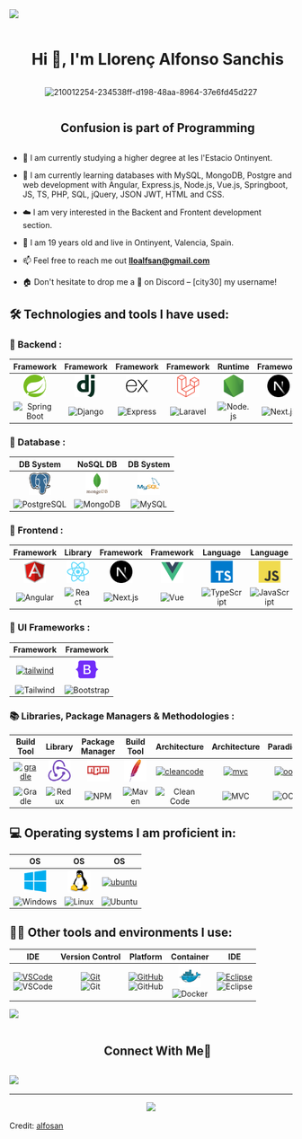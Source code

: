   <!--horizontal divider(gradiant)-->
  <img src="https://user-images.githubusercontent.com/73097560/115834477-dbab4500-a447-11eb-908a-139a6edaec5c.gif">

  <!--h1 without bottom border-->
  <div id="user-content-toc">
    <ul align="center">
      <summary><h1 style="display: inline-block">Hi 👋, I'm Llorenç Alfonso Sanchis</h1></summary>
    </ul>
  </div>


  <!--- snake/mario -->
  <div align="center">
  
  ![210012254-234538ff-d198-48aa-8964-37e6fd45d227](https://github.com/Jojisi/Jojisi/assets/116123535/8eae716d-b2e1-4cdb-872b-48d857f33b27)

  </div>

  <!--h2 without bottom border-->
  <div id="user-content-toc">
    <ul align="center">
      <summary><h2 style="display: inline-block">Confusion is part of Programming</h2></summary>
    </ul>
  </div>


  <!--Intro start-->
  - 🔭 I am currently studying a higher degree at Ies l'Estacio Ontinyent.

  - 🌱 I am currently learning databases with MySQL, MongoDB, Postgre and web development with Angular, Express.js, Node.js, Vue.js, Springboot, JS, TS, PHP, SQL, jQuery, JSON JWT, HTML and CSS.

  - ☁️ I am very interested in the Backent and Frontent development section.

  - 📝 I am 19 years old and live in Ontinyent, Valencia, Spain.

  - 📫 Feel free to reach me out **lloalfsan@gmail.com**

  - 🏠 Don't hesitate to drop me a **👋** on Discord –  [city30] my username!
  <!--Intro end-->
  ## 🛠️ Technologies and tools I have used:

### 🔧 Backend :

  | Framework | Framework | Framework | Framework | Runtime | Framework | Language | Language | Language |
  |:----------:|:----------:|:----------:|:----------:|:----------:|:----------:|:----------:|:----------:|:----------:|
  | [<img src="https://raw.githubusercontent.com/devicons/devicon/master/icons/spring/spring-original.svg" alt="springboot" width="40" height="40"/>](https://spring.io/) | [<img src="https://raw.githubusercontent.com/devicons/devicon/master/icons/django/django-plain.svg" alt="django" width="40" height="40"/>](https://www.djangoproject.com/) | [<img src="https://raw.githubusercontent.com/devicons/devicon/master/icons/express/express-original.svg" alt="express" width="40" height="40"/>](https://expressjs.com/) | [<img src="https://raw.githubusercontent.com/devicons/devicon/master/icons/laravel/laravel-original.svg" alt="laravel" width="40" height="40"/>](https://laravel.com/) | [<img src="https://raw.githubusercontent.com/devicons/devicon/master/icons/nodejs/nodejs-original.svg" alt="nodejs" width="40" height="40"/>](https://nodejs.org/) | [<img src="https://raw.githubusercontent.com/devicons/devicon/master/icons/nextjs/nextjs-original.svg" alt="nextjs" width="40" height="40"/>](https://nextjs.org/) | [<img src="https://raw.githubusercontent.com/devicons/devicon/master/icons/java/java-original.svg" alt="java" width="40" height="40"/>](https://www.oracle.com/java/) | [<img src="https://raw.githubusercontent.com/devicons/devicon/master/icons/python/python-original.svg" alt="python" width="40" height="40"/>](https://www.python.org/) | [<img src="https://raw.githubusercontent.com/devicons/devicon/master/icons/php/php-original.svg" alt="php" width="40" height="40"/>](https://www.php.net/) |
  | ![Spring Boot](https://img.shields.io/badge/-Spring%20Boot-6DB33F?style=for-the-badge&logo=spring&logoColor=white) | ![Django](https://img.shields.io/badge/-Django-092E20?style=for-the-badge&logo=django&logoColor=white) | ![Express](https://img.shields.io/badge/-Express-000000?style=for-the-badge&logo=express&logoColor=white) | ![Laravel](https://img.shields.io/badge/-Laravel-FF2D20?style=for-the-badge&logo=laravel&logoColor=white) | ![Node.js](https://img.shields.io/badge/-Node.js-339933?style=for-the-badge&logo=node.js&logoColor=white) | ![Next.js](https://img.shields.io/badge/-Next.js-000000?style=for-the-badge&logo=next.js&logoColor=white) | ![Java](https://img.shields.io/badge/-Java-007396?style=for-the-badge&logo=java&logoColor=white) | ![Python](https://img.shields.io/badge/-Python-3776AB?style=for-the-badge&logo=python&logoColor=white) | ![PHP](https://img.shields.io/badge/-PHP-777BB4?style=for-the-badge&logo=php&logoColor=white) |

  ### 💾 Database :

  | DB System | NoSQL DB | DB System |
  |:----------:|:----------:|:----------:|
  | [<img src="https://raw.githubusercontent.com/devicons/devicon/master/icons/postgresql/postgresql-original.svg" alt="postgresql" width="40" height="40"/>](https://www.postgresql.org/) | [<img src="https://raw.githubusercontent.com/devicons/devicon/master/icons/mongodb/mongodb-original-wordmark.svg" alt="mongodb" width="40" height="40"/>](https://www.mongodb.com/) | [<img src="https://raw.githubusercontent.com/devicons/devicon/master/icons/mysql/mysql-original-wordmark.svg" alt="mysql" width="40" height="40"/>](https://www.mysql.com/) |
  | ![PostgreSQL](https://img.shields.io/badge/-PostgreSQL-336791?style=for-the-badge&logo=postgresql&logoColor=white) | ![MongoDB](https://img.shields.io/badge/-MongoDB-47A248?style=for-the-badge&logo=mongodb&logoColor=white) | ![MySQL](https://img.shields.io/badge/-MySQL-4479A1?style=for-the-badge&logo=mysql&logoColor=white) |

  ### 🎨 Frontend :

  | Framework | Library | Framework | Framework | Language | Language | Library | Markup | Markup |
  |:----------:|:----------:|:----------:|:----------:|:----------:|:----------:|:----------:|:----------:|:----------:|
  | [<img src="https://raw.githubusercontent.com/devicons/devicon/master/icons/angularjs/angularjs-original.svg" alt="angular" width="40" height="40"/>](https://angular.io/) | [<img src="https://raw.githubusercontent.com/devicons/devicon/master/icons/react/react-original.svg" alt="react" width="40" height="40"/>](https://reactjs.org/) | [<img src="https://raw.githubusercontent.com/devicons/devicon/master/icons/nextjs/nextjs-original.svg" alt="nextjs" width="40" height="40"/>](https://nextjs.org/) | [<img src="https://raw.githubusercontent.com/devicons/devicon/master/icons/vuejs/vuejs-original.svg" alt="vuejs" width="40" height="40"/>](https://vuejs.org/) | [<img src="https://raw.githubusercontent.com/devicons/devicon/master/icons/typescript/typescript-original.svg" alt="typescript" width="40" height="40"/>](https://www.typescriptlang.org/) | [<img src="https://raw.githubusercontent.com/devicons/devicon/master/icons/javascript/javascript-original.svg" alt="javascript" width="40" height="40"/>](https://www.javascript.com/) | [<img src="https://raw.githubusercontent.com/devicons/devicon/master/icons/jquery/jquery-original-wordmark.svg" alt="jquery" width="40" height="40"/>](https://jquery.com/) | [<img src="https://raw.githubusercontent.com/devicons/devicon/master/icons/css3/css3-original.svg" alt="css3" width="40" height="40"/>](https://www.w3.org/Style/CSS/Overview.en.html) | [<img src="https://raw.githubusercontent.com/devicons/devicon/master/icons/html5/html5-original.svg" alt="html5" width="40" height="40"/>](https://html.spec.whatwg.org/) |
  | ![Angular](https://img.shields.io/badge/-Angular-DD0031?style=for-the-badge&logo=angular&logoColor=white) | ![React](https://img.shields.io/badge/-React-61DAFB?style=for-the-badge&logo=react&logoColor=black) | ![Next.js](https://img.shields.io/badge/-Next.js-000000?style=for-the-badge&logo=next.js&logoColor=white) | ![Vue](https://img.shields.io/badge/-Vue.js-4FC08D?style=for-the-badge&logo=vue.js&logoColor=white) | ![TypeScript](https://img.shields.io/badge/-TypeScript-3178C6?style=for-the-badge&logo=typescript&logoColor=white) | ![JavaScript](https://img.shields.io/badge/-JavaScript-F7DF1E?style=for-the-badge&logo=javascript&logoColor=black) | ![jQuery](https://img.shields.io/badge/-jQuery-0769AD?style=for-the-badge&logo=jquery&logoColor=white) | ![CSS3](https://img.shields.io/badge/-CSS3-1572B6?style=for-the-badge&logo=css3&logoColor=white) | ![HTML5](https://img.shields.io/badge/-HTML5-E34F26?style=for-the-badge&logo=html5&logoColor=white) |

  ### 🎯 UI Frameworks :

  | Framework | Framework |
  |:----------:|:----------:|
  | [<img src="https://www.vectorlogo.zone/logos/tailwindcss/tailwindcss-icon.svg" alt="tailwind" width="40" height="40"/>](https://tailwindcss.com/) | [<img src="https://raw.githubusercontent.com/devicons/devicon/master/icons/bootstrap/bootstrap-plain.svg" alt="bootstrap" width="40" height="40"/>](https://getbootstrap.com/) |
  | ![Tailwind](https://img.shields.io/badge/-Tailwind-38B2AC?style=for-the-badge&logo=tailwind-css&logoColor=white) | ![Bootstrap](https://img.shields.io/badge/-Bootstrap-7952B3?style=for-the-badge&logo=bootstrap&logoColor=white) |

  ### 📚 Libraries, Package Managers & Methodologies :

  | Build Tool | Library | Package Manager | Build Tool | Architecture | Architecture | Paradigm | Methodology |
  |:----------:|:----------:|:----------:|:----------:|:----------:|:----------:|:----------:|:----------:|
  | [<img src="https://encrypted-tbn0.gstatic.com/images?q=tbn:ANd9GcTcdccE6ZeawHpOIjlnSKThaYihDmGVhcSi3g&s" alt="gradle" width="40" height="40"/>](https://gradle.org/) | [<img src="https://raw.githubusercontent.com/devicons/devicon/master/icons/redux/redux-original.svg" alt="redux" width="40" height="40"/>](https://redux.js.org/) | [<img src="https://raw.githubusercontent.com/devicons/devicon/master/icons/npm/npm-original-wordmark.svg" alt="npm" width="40" height="40"/>](https://www.npmjs.com/) | [<img src="https://raw.githubusercontent.com/devicons/devicon/master/icons/apache/apache-original.svg" alt="maven" width="40" height="40"/>](https://maven.apache.org/) | [<img src="https://cdn-icons-png.flaticon.com/512/8297/8297102.png" alt="cleancode" width="40" height="40"/>]() | [<img src="https://www.vervelogic.com/images/services/mvc-framework-development.png" alt="mvc" width="40" height="40"/>]() | [<img src="https://static.vecteezy.com/system/resources/previews/028/033/553/non_2x/oop-icon-free-vector.jpg" alt="oop" width="40" height="40"/>]() | [<img src="https://images.squarespace-cdn.com/content/v1/5a5977a7f43b55eff1588911/64459f4d-4880-421c-9c13-19b772e86b50/Todo-sobre-Scrum2.png" alt="scrum" width="40" height="40"/>](https://www.scrum.org/) |
  | ![Gradle](https://img.shields.io/badge/-Gradle-02303A?style=for-the-badge&logo=gradle&logoColor=white) | ![Redux](https://img.shields.io/badge/-Redux-764ABC?style=for-the-badge&logo=redux&logoColor=white) | ![NPM](https://img.shields.io/badge/-NPM-CB3837?style=for-the-badge&logo=npm&logoColor=white) | ![Maven](https://img.shields.io/badge/-Maven-C71A36?style=for-the-badge&logo=apache-maven&logoColor=white) | ![Clean Code](https://img.shields.io/badge/-Clean%20Code-000000?style=for-the-badge) | ![MVC](https://img.shields.io/badge/-MVC-888888?style=for-the-badge) | ![OOP](https://img.shields.io/badge/-OOP-4B32C3?style=for-the-badge) | ![Scrum](https://img.shields.io/badge/-Scrum-009FDA?style=for-the-badge) |

  ## 💻 Operating systems I am proficient in:

  | OS | OS | OS |
  |:----------:|:----------:|:----------:|
  | [<img src="https://raw.githubusercontent.com/devicons/devicon/master/icons/windows8/windows8-original.svg" alt="windows" width="40" height="40"/>](https://www.microsoft.com/windows) | [<img src="https://raw.githubusercontent.com/devicons/devicon/master/icons/linux/linux-original.svg" alt="linux" width="40" height="40"/>](https://www.linux.org/) | [<img src="https://simpleicons.org/icons/ubuntu.svg" alt="ubuntu" width="40" height="40"/>](https://ubuntu.com/) |
  | ![Windows](https://img.shields.io/badge/-Windows-0078D6?style=for-the-badge&logo=windows&logoColor=white) | ![Linux](https://img.shields.io/badge/-Linux-FCC624?style=for-the-badge&logo=linux&logoColor=black) | ![Ubuntu](https://img.shields.io/badge/-Ubuntu-E95420?style=for-the-badge&logo=ubuntu&logoColor=white) |

  ## 👨‍💻 Other tools and environments I use:

  | IDE | Version Control | Platform | Container | IDE |
  |:----------:|:----------:|:----------:|:----------:|:----------:|
  | [<img src="https://upload.wikimedia.org/wikipedia/commons/thumb/9/9a/Visual_Studio_Code_1.35_icon.svg/2048px-Visual_Studio_Code_1.35_icon.svg.png" alt="VSCode" width="40" height="40" target="_blank"/>](https://code.visualstudio.com/) <br> ![VSCode](https://img.shields.io/badge/-Visual%20Studio%20Code-007ACC?style=for-the-badge&logo=visual-studio-code&logoColor=white) | [<img src="https://git-scm.com/images/logos/downloads/Git-Icon-1788C.png" alt="Git" width="40" height="40" target="_blank"/>](https://git-scm.com/) <br> ![Git](https://img.shields.io/badge/-Git-F05032?style=for-the-badge&logo=git&logoColor=white) | [<img src="https://github.githubassets.com/images/modules/logos_page/GitHub-Mark.png" alt="GitHub" width="40" height="40" target="_blank"/>](https://github.com/) <br> ![GitHub](https://img.shields.io/badge/-GitHub-181717?style=for-the-badge&logo=github&logoColor=white) | <img src="https://raw.githubusercontent.com/devicons/devicon/master/icons/docker/docker-original.svg" alt="docker" height="40" target="_blank"/>  <br> ![Docker](https://img.shields.io/badge/-Docker-2496ED?style=for-the-badge&logo=docker&logoColor=white) | [<img src="https://static-00.iconduck.com/assets.00/eclipse-icon-1024x959-y4dm3iv1.png" alt="Eclipse" width="40" height="40" target="_blank"/>](https://www.eclipse.org/) <br> ![Eclipse](https://img.shields.io/badge/-Eclipse-2C2255?style=for-the-badge&logo=eclipse&logoColor=white) 


  [![](https://visitcount.itsvg.in/api?id=alfosan&label=Profile%20Views&pretty=false)](https://visitcount.itsvg.in)

  <!-- Connect with me -->
  <!--h2 without bottom border-->
  <div id="user-content-toc">
    <ul align="center">
      <summary><h2 style="display: inline-block">Connect With Me🤝</h2></summary>
    </ul>
  </div>

  <!--horizontal divider(gradiant)-->
  <img src="https://user-images.githubusercontent.com/73097560/115834477-dbab4500-a447-11eb-908a-139a6edaec5c.gif">

  ----------------------------------------------------------------------

  <div align="center">
  
  ![](https://komarev.com/ghpvc/?username=alfosan)

  </div>

  Credit: [alfosan](https://github.com/alfosan)
